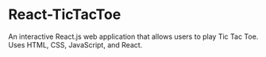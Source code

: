# React-TicTacToe
An interactive React.js web application that allows users to play Tic Tac Toe. Uses HTML, CSS, JavaScript, and React. 
